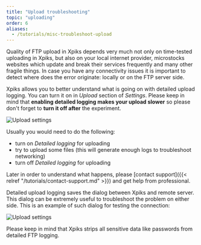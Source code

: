 ```yaml
---
title: "Upload troubleshooting"
topic: "uploading"
order: 6
aliases:
  - /tutorials/misc-troubleshoot-upload
---
```


Quality of FTP upload in Xpiks depends very much not only on time-tested uploading in Xpiks, but also on your local internet provider, microstocks websites which update and break their services frequently and many other fragile things. In case you have any connectivity issues it is important to detect where does the error originate: locally or on the FTP server side.

Xpiks allows you to better understand what is going on with detailed upload logging. You can turn it on in _Upload_ section of _Settings_. Please keep in mind that **enabling detailed logging makes your upload slower** so please don't forget to **turn it off after** the experiment.

![Upload settings](/images/tutorials/miscellaneous/upload-settings.png)

Usually you would need to do the following:

* turn on _Detailed logging_ for uploading
* try to upload some files (this will generate enough logs to troubleshoot networking)
* turn off _Detailed logging_ for uploading

Later in order to understand what happens, please [contact support]({{< relref "/tutorials/contact-support.md" >}}) and get help from professional.

Detailed upload logging saves the dialog between Xpiks and remote server. This dialog can be extremely useful to troubleshoot the problem on either side. This is an example of such dialog for testing the connection:

![Upload settings](/images/tutorials/miscellaneous/upload-logging.png)

Please keep in mind that Xpiks strips all sensitive data like passwords from detailed FTP logging.
